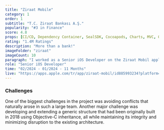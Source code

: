```yaml
---
title: "Ziraat Mobile"
category: 1
order: 1
subtitle: "T.C. Ziraat Bankası A.Ş."
popularity: "#3 in Finance"
score: 4.8
props: [CI/CD, Dependency Container, SealSDK, Cocoapods, Charts, MVC, Objective-C, RxSwift]
rating: "1.4M Ratings"
description: "More than a bank!"
imageFolder: "ziraat"
imageCount: 10
paragraph: "I worked as a Senior iOS Developer on the Ziraat Mobil application for 11 months. As part of a 40-person team at Roofstacks, we provided outsourcing services to Ziraat Bank. During this time, I played a key role in integrating the latest version of SealSDK into the application. Additionally, as part of Ziraat Bank’s Digital Transformation Program, I was actively involved in redesigning the main dashboard and developing the funds management screens."
role: "Senior iOS Developer"
time: "02/2024 - 01/2024 - 11 Months"
live: "https://apps.apple.com/tr/app/ziraat-mobil/id885993234?platform=iphone"
---
```


### Challenges

One of the biggest challenges in the project was avoiding conflicts that naturally arose in such a large team. Another major challenge was developing and extending a generic structure that had been originally built in 2018 using Objective-C inheritance, all while maintaining its integrity and minimizing disruption to the existing architecture.

